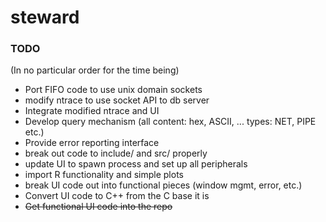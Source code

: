# steward

### TODO

(In no particular order for the time being)

* Port FIFO code to use unix domain sockets
* modify ntrace to use socket API to db server
* Integrate modified ntrace and UI
* Develop query mechanism (all content: hex, ASCII, ... types: NET, PIPE etc.)
* Provide error reporting interface
* break out code to include/ and src/ properly
* update UI to spawn process and set up all peripherals
* import R functionality and simple plots
* break UI code out into functional pieces (window mgmt, error, etc.)
* Convert UI code to C++ from the C base it is
* ~~Get functional UI code into the repo~~
